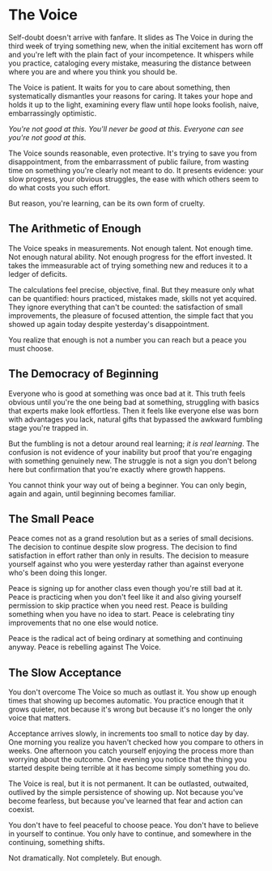 # The Voice

Self-doubt doesn't arrive with fanfare. It slides as The Voice in during the third week of trying something new, when the initial excitement has worn off and you're left with the plain fact of your incompetence. It whispers while you practice, cataloging every mistake, measuring the distance between where you are and where you think you should be.

The Voice is patient. It waits for you to care about something, then systematically dismantles your reasons for caring. It takes your hope and holds it up to the light, examining every flaw until hope looks foolish, naive, embarrassingly optimistic.

*You're not good at this. You'll never be good at this. Everyone can see you're not good at this.*

The Voice sounds reasonable, even protective. It's trying to save you from disappointment, from the embarrassment of public failure, from wasting time on something you're clearly not meant to do. It presents evidence: your slow progress, your obvious struggles, the ease with which others seem to do what costs you such effort.

But reason, you're learning, can be its own form of cruelty.
## The Arithmetic of Enough
The Voice speaks in measurements. Not enough talent. Not enough time. Not enough natural ability. Not enough progress for the effort invested. It takes the immeasurable act of trying something new and reduces it to a ledger of deficits.

The calculations feel precise, objective, final. But they measure only what can be quantified: hours practiced, mistakes made, skills not yet acquired. They ignore everything that can't be counted: the satisfaction of small improvements, the pleasure of focused attention, the simple fact that you showed up again today despite yesterday's disappointment.

You realize that enough is not a number you can reach but a peace you must choose.
## The Democracy of Beginning 
Everyone who is good at something was once bad at it. This truth feels obvious until you're the one being bad at something, struggling with basics that experts make look effortless. Then it feels like everyone else was born with advantages you lack, natural gifts that bypassed the awkward fumbling stage you're trapped in.

But the fumbling is not a detour around real learning; *it is real learning*. The confusion is not evidence of your inability but proof that you're engaging with something genuinely new. The struggle is not a sign you don't belong here but confirmation that you're exactly where growth happens.

You cannot think your way out of being a beginner. You can only begin, again and again, until beginning becomes familiar.
## The Small Peace

Peace comes not as a grand resolution but as a series of small decisions. The decision to continue despite slow progress. The decision to find satisfaction in effort rather than only in results. The decision to measure yourself against who you were yesterday rather than against everyone who's been doing this longer.

Peace is signing up for another class even though you're still bad at it. Peace is practicing when you don't feel like it and also giving yourself permission to skip practice when you need rest. Peace is building something when you have no idea to start. Peace is celebrating tiny improvements that no one else would notice.

Peace is the radical act of being ordinary at something and continuing anyway. Peace is rebelling against The Voice.
## The Slow Acceptance
You don't overcome The Voice so much as outlast it. You show up enough times that showing up becomes automatic. You practice enough that it grows quieter, not because it's wrong but because it's no longer the only voice that matters.

Acceptance arrives slowly, in increments too small to notice day by day. One morning you realize you haven't checked how you compare to others in weeks. One afternoon you catch yourself enjoying the process more than worrying about the outcome. One evening you notice that the thing you started despite being terrible at it has become simply something you do.

The Voice is real, but it is not permanent. It can be outlasted, outwaited, outlived by the simple persistence of showing up. Not because you've become fearless, but because you've learned that fear and action can coexist.

You don't have to feel peaceful to choose peace. You don't have to believe in yourself to continue. You only have to continue, and somewhere in the continuing, something shifts.

Not dramatically. Not completely. But enough.